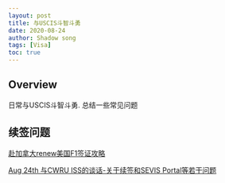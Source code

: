 ```yaml
---
layout: post
title: 与USCIS斗智斗勇
date: 2020-08-24
author: Shadow song
tags: [Visa]
toc: true
---
```


## Overview

日常与USCIS斗智斗勇.  总结一些常见问题

## 续签问题

[赴加拿大renew美国F1签证攻略](https://moguz.us/t/631/)

[Aug 24th 与CWRU ISS的谈话-关于续签和SEVIS Portal等若干问题](../uploads/CWRU_ISS_Transcript_08-24-2020.pdf)